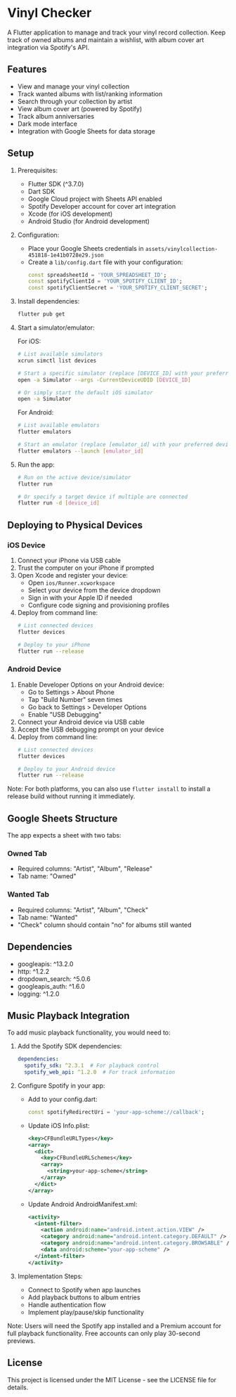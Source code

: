 # Vinyl Checker

A Flutter application to manage and track your vinyl record collection. Keep track of owned albums and maintain a wishlist, with album cover art integration via Spotify's API.

## Features

- View and manage your vinyl collection
- Track wanted albums with list/ranking information
- Search through your collection by artist
- View album cover art (powered by Spotify)
- Track album anniversaries
- Dark mode interface
- Integration with Google Sheets for data storage

## Setup

1. Prerequisites:
   - Flutter SDK (^3.7.0)
   - Dart SDK
   - Google Cloud project with Sheets API enabled
   - Spotify Developer account for cover art integration
   - Xcode (for iOS development)
   - Android Studio (for Android development)

2. Configuration:
   - Place your Google Sheets credentials in `assets/vinylcollection-451818-1e41b0728e29.json`
   - Create a `lib/config.dart` file with your configuration:
     ```dart
     const spreadsheetId = 'YOUR_SPREADSHEET_ID';
     const spotifyClientId = 'YOUR_SPOTIFY_CLIENT_ID';
     const spotifyClientSecret = 'YOUR_SPOTIFY_CLIENT_SECRET';
     ```

3. Install dependencies:
   ```bash
   flutter pub get
   ```

4. Start a simulator/emulator:

   For iOS:
   ```bash
   # List available simulators
   xcrun simctl list devices

   # Start a specific simulator (replace [DEVICE_ID] with your preferred device)
   open -a Simulator --args -CurrentDeviceUDID [DEVICE_ID]

   # Or simply start the default iOS simulator
   open -a Simulator
   ```

   For Android:
   ```bash
   # List available emulators
   flutter emulators

   # Start an emulator (replace [emulator_id] with your preferred device)
   flutter emulators --launch [emulator_id]
   ```

5. Run the app:
   ```bash
   # Run on the active device/simulator
   flutter run

   # Or specify a target device if multiple are connected
   flutter run -d [device_id]
   ```

## Deploying to Physical Devices

### iOS Device
1. Connect your iPhone via USB cable
2. Trust the computer on your iPhone if prompted
3. Open Xcode and register your device:
   - Open `ios/Runner.xcworkspace`
   - Select your device from the device dropdown
   - Sign in with your Apple ID if needed
   - Configure code signing and provisioning profiles
4. Deploy from command line:
   ```bash
   # List connected devices
   flutter devices

   # Deploy to your iPhone
   flutter run --release
   ```

### Android Device
1. Enable Developer Options on your Android device:
   - Go to Settings > About Phone
   - Tap "Build Number" seven times
   - Go back to Settings > Developer Options
   - Enable "USB Debugging"
2. Connect your Android device via USB cable
3. Accept the USB debugging prompt on your device
4. Deploy from command line:
   ```bash
   # List connected devices
   flutter devices

   # Deploy to your Android device
   flutter run --release
   ```

Note: For both platforms, you can also use `flutter install` to install a release build without running it immediately.

## Google Sheets Structure

The app expects a sheet with two tabs:

### Owned Tab
- Required columns: "Artist", "Album", "Release"
- Tab name: "Owned"

### Wanted Tab
- Required columns: "Artist", "Album", "Check"
- Tab name: "Wanted"
- "Check" column should contain "no" for albums still wanted

## Dependencies

- googleapis: ^13.2.0
- http: ^1.2.2
- dropdown_search: ^5.0.6
- googleapis_auth: ^1.6.0
- logging: ^1.2.0

## Music Playback Integration

To add music playback functionality, you would need to:

1. Add the Spotify SDK dependencies:
   ```yaml
   dependencies:
     spotify_sdk: ^2.3.1  # For playback control
     spotify_web_api: ^1.2.0  # For track information
   ```

2. Configure Spotify in your app:
   - Add to your config.dart:
     ```dart
     const spotifyRedirectUri = 'your-app-scheme://callback';
     ```
   - Update iOS Info.plist:
     ```xml
     <key>CFBundleURLTypes</key>
     <array>
       <dict>
         <key>CFBundleURLSchemes</key>
         <array>
           <string>your-app-scheme</string>
         </array>
       </dict>
     </array>
     ```
   - Update Android AndroidManifest.xml:
     ```xml
     <activity>
       <intent-filter>
         <action android:name="android.intent.action.VIEW" />
         <category android:name="android.intent.category.DEFAULT" />
         <category android:name="android.intent.category.BROWSABLE" />
         <data android:scheme="your-app-scheme" />
       </intent-filter>
     </activity>
     ```

3. Implementation Steps:
   - Connect to Spotify when app launches
   - Add playback buttons to album entries
   - Handle authentication flow
   - Implement play/pause/skip functionality

Note: Users will need the Spotify app installed and a Premium account for full playback functionality. Free accounts can only play 30-second previews.

## License

This project is licensed under the MIT License - see the LICENSE file for details.
